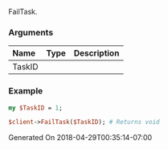 FailTask.
### Arguments
**Name**|**Type**|**Description**
:---|:---|:---
TaskID||

### Example

```perl
my $TaskID = 1;

$client->FailTask($TaskID); # Returns void
```


Generated On 2018-04-29T00:35:14-07:00